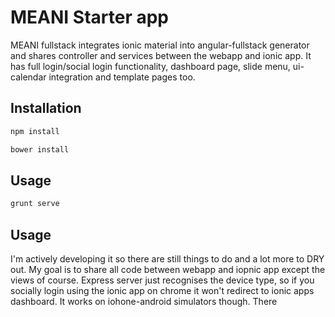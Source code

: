 # MEANI Starter app
 
 MEANI fullstack integrates ionic material into angular-fullstack generator and shares controller and services between the webapp and ionic app. It has full login/social login functionality, dashboard page, slide menu, ui-calendar integration and template pages too.


## Installation
```bash
npm install
```
```bash
bower install 
```
 
## Usage

```bash
grunt serve
```

## Usage
I'm actively developing it so there are still things to do and a lot more to DRY out. My goal is to share all code between webapp and iopnic app except the views of course.
Express server just recognises the device type, so if you socially login using the ionic app on chrome it won't redirect to ionic apps dashboard. It works on iohone-android simulators though. 
There
 